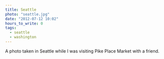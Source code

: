 ```yaml
---
title: Seattle
photo: "seattle.jpg"
date: "2012-07-12 10:02"
hours_to_write: 0
tags:
  - seattle
  - washington
---
```


A photo taken in Seattle while I was visiting Pike Place Market with a friend.
